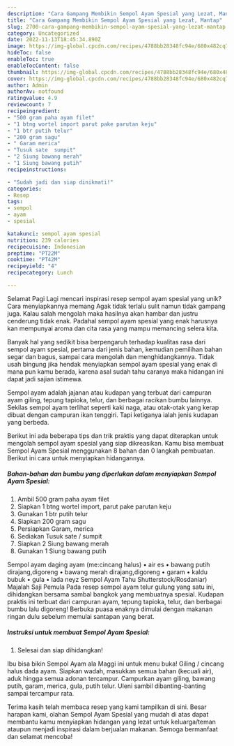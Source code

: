 ```yaml
---
description: "Cara Gampang Membikin Sempol Ayam Spesial yang Lezat, Mantap"
title: "Cara Gampang Membikin Sempol Ayam Spesial yang Lezat, Mantap"
slug: 2700-cara-gampang-membikin-sempol-ayam-spesial-yang-lezat-mantap
category: Uncategorized
date: 2022-11-13T18:45:34.890Z
image: https://img-global.cpcdn.com/recipes/4788bb28348fc94e/680x482cq70/sempol-ayam-spesial-foto-resep-utama.jpg
hideToc: false
enableToc: true
enableTocContent: false
thumbnail: https://img-global.cpcdn.com/recipes/4788bb28348fc94e/680x482cq70/sempol-ayam-spesial-foto-resep-utama.jpg
cover: https://img-global.cpcdn.com/recipes/4788bb28348fc94e/680x482cq70/sempol-ayam-spesial-foto-resep-utama.jpg
author: Admin
authorAv: notfound
ratingvalue: 4.9
reviewcount: 7
recipeingredient:
- "500 gram paha ayam filet"
- "1 btng wortel import parut pake parutan keju"
- "1 btr putih telur"
- "200 gram sagu"
- " Garam merica"
- "Tusuk sate  sumpit"
- "2 Siung bawang merah"
- "1 Siung bawang putih"
recipeinstructions:

- "Sudah jadi dan siap dinikmati!"
categories:
- Resep
tags:
- sempol
- ayam
- spesial

katakunci: sempol ayam spesial 
nutrition: 239 calories
recipecuisine: Indonesian
preptime: "PT22M"
cooktime: "PT42M"
recipeyield: "4"
recipecategory: Lunch

---
```



Selamat Pagi Lagi mencari inspirasi resep sempol ayam spesial yang unik? Cara menyiapkannya memang Agak tidak terlalu sulit namun tidak gampang juga. Kalau salah mengolah maka hasilnya akan hambar dan justru cenderung tidak enak. Padahal sempol ayam spesial yang enak harusnya kan mempunyai aroma dan cita rasa yang mampu memancing selera kita.


Banyak hal yang sedikit bisa berpengaruh terhadap kualitas rasa dari sempol ayam spesial, pertama dari jenis bahan, kemudian pemilihan bahan segar dan bagus, sampai cara mengolah dan menghidangkannya. Tidak usah bingung jika hendak menyiapkan sempol ayam spesial yang enak di mana pun kamu berada, karena asal sudah tahu caranya maka hidangan ini dapat jadi sajian istimewa.

Sempol ayam adalah jajanan atau kudapan yang terbuat dari campuran ayam giling, tepung tapioka, telur, dan berbagai racikan bumbu lainnya. Sekilas sempol ayam terlihat seperti kaki naga, atau otak-otak yang kerap dibuat dengan campuran ikan tenggiri. Tapi ketiganya ialah jenis kudapan yang berbeda.


Berikut ini ada beberapa tips dan trik praktis yang dapat diterapkan untuk mengolah sempol ayam spesial yang siap dikreasikan. Kamu bisa membuat Sempol Ayam Spesial menggunakan 8 bahan dan 0 langkah pembuatan. Berikut ini cara untuk menyiapkan hidangannya.

<!--inarticleads1-->

##### Bahan-bahan dan bumbu yang diperlukan dalam menyiapkan Sempol Ayam Spesial:

1. Ambil 500 gram paha ayam filet
1. Siapkan 1 btng wortel import, parut pake parutan keju
1. Gunakan 1 btr putih telur
1. Siapkan 200 gram sagu
1. Persiapkan  Garam, merica
1. Sediakan Tusuk sate / sumpit
1. Siapkan 2 Siung bawang merah
1. Gunakan 1 Siung bawang putih


Sempol ayam daging ayam (me:cincang halus) • air es • bawang putih dirajang,digoreng • bawang merah dirajang,digoreng • garam • kaldu bubuk • gula • lada neyz Sempol Ayam Tahu Shutterstock/Rosdaniar) Majalah Saji Pemula Pada resep sempol ayam telur gulung yang satu ini, dihidangkan bersama sambal bangkok yang membuatnya spesial. Kudapan praktis ini terbuat dari campuran ayam, tepung tapioka, telur, dan berbagai bumbu lalu digoreng! Berbuka puasa enaknya dimulai dengan makanan ringan dulu sebelum memulai santapan yang berat. 

<!--inarticleads2-->

##### Instruksi untuk membuat Sempol Ayam Spesial:


1. Selesai dan siap dihidangkan!

Ibu bisa bikin Sempol Ayam ala Maggi ini untuk menu buka! Giling / cincang halus dada ayam. Siapkan wadah, masukkan semua bahan (kecuali air), aduk hingga semua adonan tercampur. Campurkan ayam giling, bawang putih, garam, merica, gula, putih telur. Uleni sambil dibanting-banting sampai tercampur rata. 

Terima kasih telah membaca resep yang kami tampilkan di sini. Besar harapan kami, olahan Sempol Ayam Spesial yang mudah di atas dapat membantu kamu menyiapkan hidangan yang lezat untuk keluarga/teman ataupun menjadi inspirasi dalam berjualan makanan. Semoga bermanfaat dan selamat mencoba!
